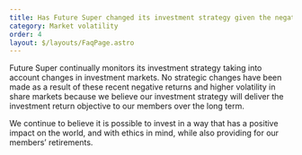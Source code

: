 ```yaml
---
title: Has Future Super changed its investment strategy given the negative returns?
category: Market volatility
order: 4
layout: $/layouts/FaqPage.astro
---
```

Future Super continually monitors its investment strategy taking into account changes in investment markets. No strategic changes have been made as a result of these recent negative returns and higher volatility in share markets because we believe our investment strategy will deliver the investment return objective to our members over the long term.

We continue to believe it is possible to invest in a way that has a positive impact on the world, and with ethics in mind, while also providing for our members’ retirements.
